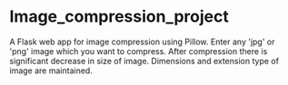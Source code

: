 # Image_compression_project
A Flask web app for image compression using Pillow. Enter any 'jpg' or 'png' image which you want to compress. After compression there is significant decrease in size of image. Dimensions and extension type of image are maintained.
